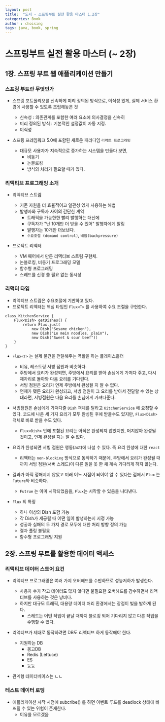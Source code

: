 ```yaml
---
layout: post
title:  "도서 - 스프링부트 실전 활용 마스터 1,2장"
categories: Book
author : choising
tags: java, book, spring
---
```


# 스프링부트 실전 활용 마스터 (~ 2장)

## 1장. 스프링 부트 웹 애플리케이션 만들기

### 스프링 부트란 무엇인가

- 스프링 포트폴리오를 신속하게 미리 정의된 방식으로, 이식성 있게, 실제 서비스 환경에 사용할 수 있도록 조립해놓은 것
    - 신속성 : 의존관계를 포함한 여러 요소에 의사결정을 신속히
    - 미리 정의된 방식 : 기본적인 설정값이 자동 지정.
    - 이식성

- 스프링 프레임워크 5.0에 포함된 새로운 패러다임 `리액트 프로그래밍`
    - 대규모 사용자가 지속적으로 증가하는 시스템을 만들다 보면,
        - 비동기
        - 논블로킹
        - 방식의 처리가 필요할 때가 있다.

### 리액티브 프로그래밍 소개

- 리액티브 스트림
    - 기존 자원을 더 효율적이고 일관성 있게 사용하는 해법
    - 발행자와 구독자 사이의 간단한 계약
        - 트래픽을 가능한한 빨리 발행하는 대신에
        - 구독자가 "난 10개만 더 받을 수 있어" 발행자에게 알림
        - 발행자는 10개만 더보낸다.
        - `수요조절 (demand control)`, `배압(backpressure)`

- 프로젝트 리액터
    - VM 웨어에서 만든 리액티브 스트림 구현체.
    - 논블로킹, 비동기 프로그래밍 모델
    - 함수형 프로그래밍
    - 스레드를 신경 쓸 필요 없는 동시성

### 리액터 타입

- 리액티브 스트림은 수요조절에 기반하고 있다.
- 프로젝트 리액터는 핵심 타입인 `Flux<T>` 를 사용하여 수요 조절을 구현한다.


```
class KitchenService {
    Flux<Dish> getDishes() {
        return Flux.just(
            new Dish("Sesame chicken"),
            new Dish("Lo mein noodles, plain"),
            new Dish("Sweet & sour beef"))
    }
}
```

- `Flux<T>` 는 실제 물건을 전달해주는 역할을 하는 플레이스홀더
    - 비유, 레스토링 서빙 점원과 비슷하다.
    - 주방에서 요리가 완성되면, 주방에서 요리를 받아 손님에게 가져다 주고, 다시 제자리로 돌아와 다음 요리를 기다린다.
    - 서빙 점원은 요리가 언제 주방에서 완성될 지 알 수 없다.
    - 언제가 됐든 요리가 완성되고, 서빙 점원이 그 요리를 받아서 전달할 수 있는 상태라면, 서빙점원은 다음 요리를 손님에게 가져다준다.

- 서빙점원은 손님에게 가져다줄 `Dish` 객체를 달라고 `KitchenService` 에 요청할 수 있다. 코드에 나온 세 가지 요리가 모두 완성된 후에 받을수도 있지만, `Flux<Dish>` 객체로 바로 받을 수도 있다.
    - `Flux<Dish>` 안에 포함된 요리는 아직은 완성되지 않았지만, 머지않아 완성될 것이고, 언제 완성될 지는 알 수 없다.

- 요리가 완성되면 서빙 점원은 행동(act)에 나설 수 있다. 즉 요리 완성에 대한 `react`
    - 리액터는 `non-blocking` 방식으로 동작하기 때문에, 주방에서 요리가 완성될 때까지 서빙 점원(서버 스레드)이 다른 일을 못 한 채 계속 기다리게 하지 않는다.

- 결과가 아직 정해지지 않았고 미래 어느 시점이 되어야 알 수 있다는 점에서 `Flux` 는 `Future`와 비슷하다.
    - `Futrue` 는 이미 시작되었음을, `Flux`는 시작할 수 있음을 나타낸다.

- `Flux` 의 특징
    - 하나 이상의 Dish 포함 가능
    - 각 Dish가 제공될 때 어떤 일이 발생하는지 지정 가능
    - 성공과 실패의 두 가지 경로 모두에 대한 처리 방향 정의 가능
    - 결과 폴링 불필요
    - 함수형 프로그래밍 지원


## 2장. 스프링 부트를 활용한 데이터 액세스

### 리액티브 데이터 스토어 요건

- 리액티브 프로그래밍은 여러 가지 오버헤드를 수반하므로 성능저하가 발생한다.
    - 사용자 수가 작고 데이터도 많지 않다면 불필요한 오버헤드를 감수하면서 리액티브를 사용하는 것은 낭비다.
    - 하지만 대규모 트래픽, 대용량 데이터 처리 환경에서는 장점이 빛을 발하게 된다.
        - 스레드는 어떤 작업이 끝날 때까지 블로킹 되어 기다리지 않고 다른 작업을 수행할 수 있다.

- 리액티브가 제대로 동작하려면 DB도 리액티브 하게 동작해야 한다.
    - 지원하는 DB
        - 몽고DB
        - Redis (Lettuce)
        - ES
        - 등등

- 관계형 데이터베이스는 ㄴㄴ

### 테스트 데이터 로딩

- 애플리케이션 시작 시점에 subcribe() 를 하면 이벤트 루프를 deadlock 상태에 빠뜨릴 수 있는 위험이 존재한다.
    - 이유를 모르겠음







